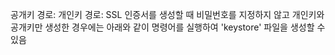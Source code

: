 공개키 경로:
개인키 경로:
SSL 인증서를 생성할 때 비밀번호를 지정하지 않고 개인키와 공개키만 생성한 경우에는 아래와 같이 명령어를 실행하여 'keystore' 파일을 생성할 수 있음